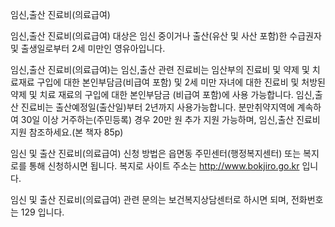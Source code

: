 임신,출산 진료비(의료급여)

임신,출산 진료비(의료급여) 대상은 임신 중이거나 출산(유산 및 사산 포함)한 수급권자 및 출생일로부터 2세 미만인 영유아입니다.

임신,출산 진료비(의료급여)는 임신,출산 관련 진료비는 임산부의 진료비 및 약제 및 치료재료 구입에 대한 본인부담금(비급여 포함) 및 2세 미만 자녀에 대한 진료비 및 처방된 약제 및 치료 재료의 구입에 대한 본인부담금 (비급여 포함)에 사용 가능합니다.
임신,출산 진료비는 출산예정일(출산일)부터 2년까지 사용가능합니다. 분만취약지역에 계속하여 30일 이상 거주하는(주민등록) 경우 20만 원 추가 지원 가능하며, 임신,출산 진료비 지원 참조하세요.(본 책자 85p)

임신 및 출산 진료비(의료급여) 신청 방법은 읍면동 주민센터(행정복지센터) 또는 복지로를 통해 신청하시면 됩니다.
복지로 사이트 주소는 http://www.bokjiro.go.kr 입니다.

임신 및 출산 진료비(의료급여) 관련 문의는 보건복지상담센터로 하시면 되며, 전화번호는 129 입니다.